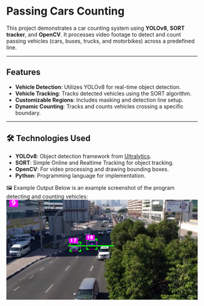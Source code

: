 # Passing Cars Counting

This project demonstrates a car counting system using **YOLOv8**, **SORT tracker**, and **OpenCV**. It processes video footage to detect and count passing vehicles (cars, buses, trucks, and motorbikes) across a predefined line.

---

## Features
- **Vehicle Detection**: Utilizes YOLOv8 for real-time object detection.
- **Vehicle Tracking**: Tracks detected vehicles using the SORT algorithm.
- **Customizable Regions**: Includes masking and detection line setup.
- **Dynamic Counting**: Tracks and counts vehicles crossing a specific boundary.

---

## 🛠️ Technologies Used
- **YOLOv8**: Object detection framework from [Ultralytics](https://github.com/ultralytics/ultralytics).
- **SORT**: Simple Online and Realtime Tracking for object tracking.
- **OpenCV**: For video processing and drawing bounding boxes.
- **Python**: Programming language for implementation.

 🖼️ Example Output
Below is an example screenshot of the program detecting and counting vehicles:
![Output Image](Screenshot%202024-12-15%20205332.png)






